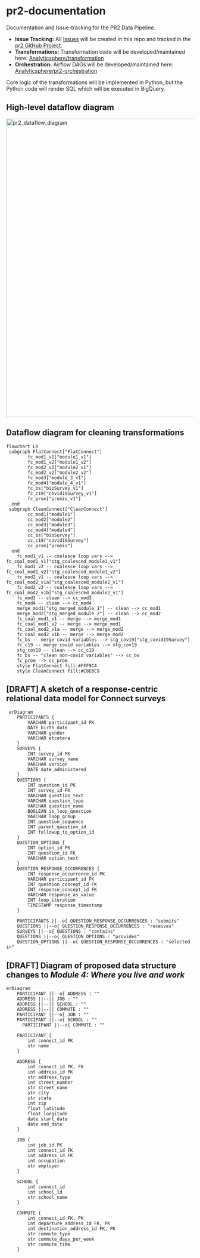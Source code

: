 # pr2-documentation
Documentation and Issue-tracking for the PR2 Data Pipeline.

- **Issue Tracking:** All [Issues](https://github.com/Analyticsphere/pr2-documentation/issues) will be created in this repo and tracked in the [pr2 GitHub Project](https://github.com/orgs/Analyticsphere/projects/15).
- **Transformations:** Transformation code will be developed/maintained here: [Analyticsphere/transformation](https://github.com/Analyticsphere/pr2-transformation)
- **Orchestration:** Airflow DAGs will be developed/maintained here: [Analyticsphere/pr2-orchestration](https://github.com/Analyticsphere/pr2-orchestration)

Core logic of the transformations will be implemented in Python, but the Python code will render SQL which will be executed in BigQuery. 
## High-level dataflow diagram

<img width="800" alt="pr2_dataflow_diagram" src="https://github.com/user-attachments/assets/3ddaabca-1b1c-467b-8d3d-9c6c181d0d91" />

## Dataflow diagram for cleaning transformations

```mermaid
flowchart LR
 subgraph FlatConnect["FlatConnect"]
        fc_mod1_v1["module1_v1"]
        fc_mod1_v2["module1_v2"]
        fc_mod2_v1["module2_v1"]
        fc_mod2_v2["module2_v2"]
        fc_mod3["module_3_v1"]
        fc_mod4["module_4_v1"]
        fc_bs["bioSurvey_v1"]
        fc_c19["covid19Survey_v1"]
        fc_prom["promis_v1"]
  end
 subgraph CleanConnect["CleanConnect"]
        cc_mod1["module1"]
        cc_mod2["module2"]
        cc_mod3["module3"]
        cc_mod4["module4"]
        cc_bs["bioSurvey"]
        cc_c19["covid19Survey"]
        cc_prom["promis"]
  end
    fc_mod1_v1 -- coalesce loop vars --> fc_coal_mod1_v1["stg_coalesced_module1_v1"]
    fc_mod1_v2 -- coalesce loop vars --> fc_coal_mod1_v2["stg_coalesced_module1_v2"]
    fc_mod2_v1 -- coalesce loop vars --> fc_coal_mod2_v1a["stg_coalesced_module2_v1"]
    fc_mod2_v2 -- coalesce loop vars --> fc_coal_mod2_v1b["stg_coalesced_module2_v1"]
    fc_mod3 -- clean --> cc_mod3
    fc_mod4 -- clean --> cc_mod4
    merge_mod1["stg_merged_module_1"] -- clean --> cc_mod1
    merge_mod2["stg_merged_module_2"] -- clean --> cc_mod2
    fc_coal_mod1_v1 -- merge --> merge_mod1
    fc_coal_mod1_v2 -- merge --> merge_mod1
    fc_coal_mod2_v1a -- merge --> merge_mod2
    fc_coal_mod2_v1b -- merge --> merge_mod2
    fc_bs -- merge covid variables --> stg_cov19["stg_covid19Survey"]
    fc_c19 -- merge covid variables --> stg_cov19
    stg_cov19 -- clean --> cc_c19
    fc_bs -- "clean non-covid variables" --> cc_bs
    fc_prom --> cc_prom
    style FlatConnect fill:#FFF9C4
    style CleanConnect fill:#C8E6C9
```

## [DRAFT] A sketch of a response-centric relational data model for Connect surveys

```mermaid
 erDiagram
    PARTICIPANTS {
        VARCHAR participant_id PK
        DATE birth_date
        VARCHAR gender
        VARCHAR etcetera
    }
    SURVEYS {
        INT survey_id PK
        VARCHAR survey_name
        VARCHAR version
        DATE date_administered
    }
    QUESTIONS {
        INT question_id PK
        INT survey_id FK
        VARCHAR question_text
        VARCHAR question_type
        VARCHAR question_name
        BOOLEAN is_loop_question
        VARCHAR loop_group
        INT question_sequence
        INT parent_question_id
        INT followup_to_option_id
    }
    QUESTION_OPTIONS {
        INT option_id PK
        INT question_id FK
        VARCHAR option_text
    }
    QUESTION_RESPONSE_OCCURRENCES {
        INT response_occurrence_id PK
        VARCHAR participant_id FK
        INT question_concept_id FK
        INT response_concept_id FK
        VARCHAR response_as_value
        INT loop_iteration
        TIMESTAMP response_timestamp
    }
    
    PARTICIPANTS ||--o{ QUESTION_RESPONSE_OCCURRENCES : "submits"
    QUESTIONS ||--o{ QUESTION_RESPONSE_OCCURRENCES : "receives"
    SURVEYS ||--o{ QUESTIONS : "contains"
    QUESTIONS ||--o{ QUESTION_OPTIONS : "provides"
    QUESTION_OPTIONS ||--o{ QUESTION_RESPONSE_OCCURRENCES : "selected in"
```
## [DRAFT] Diagram of proposed data structure changes to *Module 4: Where you live and work*

```mermaid
erDiagram
    PARTICIPANT ||--o{ ADDRESS : ""
    ADDRESS ||--|| JOB : ""
    ADDRESS ||--|| SCHOOL : ""
    ADDRESS }|--|| COMMUTE : ""
    PARTICIPANT ||--o{ JOB : ""
    PARTICIPANT ||--o{ SCHOOL : ""
      PARTICIPANT ||--o{ COMMUTE : ""
    
    PARTICIPANT {
        int connect_id PK
        str name
    }
    
    ADDRESS {
        int connect_id PK, FK
        int address_id PK
        str address_type
        int street_number
        str street_name
        str city
        str state
        int zip
        float latitude
        float longitude
        date start_date
        date end_date
    }
    
    JOB {
        int job_id PK
        int connect_id FK
        int address_id FK
        int occupation
        str employer
    }

    SCHOOL {
        int connect_id
        int school_id
        str school_name
    }

    COMMUTE {
        int connect_id FK, PK
        int departure_address_id FK, PK
        int destination_address_id FK, PK
        str commute_type
        str commute_days_per_week
        str commute_time
    }
```
